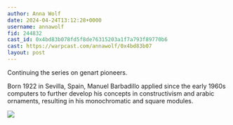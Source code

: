 ```yaml
---
author: Anna Wolf
date: 2024-04-24T13:12:28+0000
username: annawolf
fid: 244832
cast_id: 0x4bd83b078fd5f8de76315203a1f7a793f89770b6
cast: https://warpcast.com/annawolf/0x4bd83b07
layout: post
---
```

Continuing the series on genart pioneers.  
  
Born 1922 in Sevilla, Spain, Manuel Barbadillo applied since the early 1960s computers to further develop his concepts in constructivism and arabic ornaments, resulting in his monochromatic and square modules.  

![](https://imagedelivery.net/BXluQx4ige9GuW0Ia56BHw/d7f8a7db-6e32-400c-5f81-cd5e797cb200/original)
